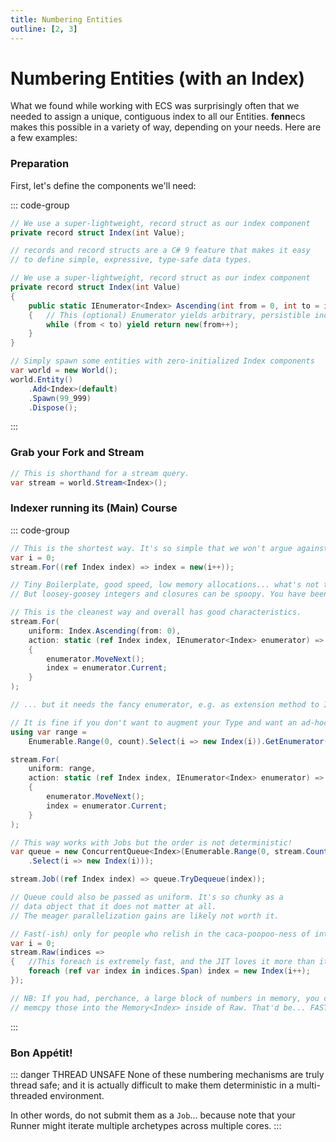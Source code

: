 ```yaml
---
title: Numbering Entities
outline: [2, 3]
---
```


# Numbering Entities (with an Index)

What we found while working with ECS was surprisingly often that we needed to assign a unique, contiguous index to all our Entities.
**fenn**ecs makes this possible in a variety of way, depending on your needs. Here are a few examples:

### Preparation

First, let's define the components we'll need:

::: code-group
```csharp [Index Component]
// We use a super-lightweight, record struct as our index component
private record struct Index(int Value);

// records and record structs are a C# 9 feature that makes it easy
// to define simple, expressive, type-safe data types.
```
```csharp [(or) Fancy Index]
// We use a super-lightweight, record struct as our index component
private record struct Index(int Value)
{    
    public static IEnumerator<Index> Ascending(int from = 0, int to = int.MaxValue)
    {   // This (optional) Enumerator yields arbitrary, persistible index ranges
        while (from < to) yield return new(from++); 
    }
}
```
```csharp [Spawn Test Data]
// Simply spawn some entities with zero-initialized Index components
var world = new World();
world.Entity()
    .Add<Index>(default)
    .Spawn(99_999)
    .Dispose();
```
:::

### Grab your Fork and Stream
```csharp
// This is shorthand for a stream query.
var stream = world.Stream<Index>();
```

### Indexer running its (Main) Course
::: code-group

```csharp [Closure]
// This is the shortest way. It's so simple that we won't argue against it.
var i = 0; 
stream.For((ref Index index) => index = new(i++));

// Tiny Boilerplate, good speed, low memory allocations... what's not to love?
// But loosey-goosey integers and closures can be spoopy. You have been warned.
```

```csharp [uniform + Fancy]
// This is the cleanest way and overall has good characteristics.
stream.For(
    uniform: Index.Ascending(from: 0),
    action: static (ref Index index, IEnumerator<Index> enumerator) =>
    {
        enumerator.MoveNext();
        index = enumerator.Current;
    }
);

// ... but it needs the fancy enumerator, e.g. as extension method to Index
```

```csharp [LINQ Enumerator]
// It is fine if you don't want to augment your Type and want an ad-hoc enumerator.
using var range = 
    Enumerable.Range(0, count).Select(i => new Index(i)).GetEnumerator();

stream.For(
    uniform: range,
    action: static (ref Index index, IEnumerator<Index> enumerator) =>
    {
        enumerator.MoveNext();
        index = enumerator.Current;
    }
);
```

```csharp [Concurrent Queue]
// This way works with Jobs but the order is not deterministic!
var queue = new ConcurrentQueue<Index>(Enumerable.Range(0, stream.Count)
    .Select(i => new Index(i)));

stream.Job((ref Index index) => queue.TryDequeue(index));

// Queue could also be passed as uniform. It's so chunky as a
// data object that it does not matter at all. 
// The meager parallelization gains are likely not worth it.
```

```csharp [Raw Loop]
// Fast(-ish) only for people who relish in the caca-poopoo-ness of ints.
var i = 0; 
stream.Raw(indices => 
{   //This foreach is extremely fast, and the JIT loves it more than its siblings.
    foreach (ref var index in indices.Span) index = new Index(i++);
});

// NB: If you had, perchance, a large block of numbers in memory, you could
// memcpy those into the Memory<Index> inside of Raw. That'd be... FAST!
```
::: 

### Bon Appétit!
::: danger THREAD UNSAFE
None of these numbering mechanisms are truly thread safe; and it is actually difficult to make them deterministic in a multi-threaded environment.

In other words, do not submit them as a `Job`... because note that your Runner might iterate multiple archetypes across multiple cores.
:::